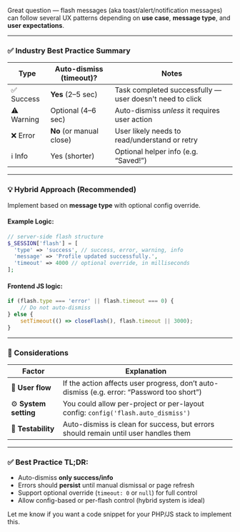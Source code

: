 Great question — flash messages (aka toast/alert/notification messages) can follow several UX patterns depending on **use case**, **message type**, and **user expectations**.

---

### ✅ **Industry Best Practice Summary**

| Type       | Auto-dismiss (timeout)?  | Notes                                                    |
| ---------- | ------------------------ | -------------------------------------------------------- |
| ✅ Success  | **Yes** (2–5 sec)        | Task completed successfully — user doesn't need to click |
| ⚠️ Warning | Optional (4–6 sec)       | Auto-dismiss *unless* it requires user action            |
| ❌ Error    | **No** (or manual close) | User likely needs to read/understand or retry            |
| ℹ️ Info    | Yes (shorter)            | Optional helper info (e.g. “Saved!”)                     |

---

### 💡 **Hybrid Approach** (Recommended)

Implement based on **message type** with optional config override.

#### Example Logic:

```php
// server-side flash structure
$_SESSION['flash'] = [
  'type' => 'success', // success, error, warning, info
  'message' => 'Profile updated successfully.',
  'timeout' => 4000 // optional override, in milliseconds
];
```

#### Frontend JS logic:

```js
if (flash.type === 'error' || flash.timeout === 0) {
    // Do not auto-dismiss
} else {
    setTimeout(() => closeFlash(), flash.timeout || 3000);
}
```

---

### 🧠 Considerations

| Factor                | Explanation                                                                                |
| --------------------- | ------------------------------------------------------------------------------------------ |
| 🔄 **User flow**      | If the action affects user progress, don’t auto-dismiss (e.g. error: “Password too short”) |
| ⚙️ **System setting** | You could allow per-project or per-layout config: `config('flash.auto_dismiss')`           |
| 🧪 **Testability**    | Auto-dismiss is clean for success, but errors should remain until user handles them        |

---

### ✅ Best Practice TL;DR:

* Auto-dismiss **only success/info**
* Errors should **persist** until manual dismissal or page refresh
* Support optional override (`timeout: 0` or `null`) for full control
* Allow config-based or per-flash control (hybrid system is ideal)

Let me know if you want a code snippet for your PHP/JS stack to implement this.

